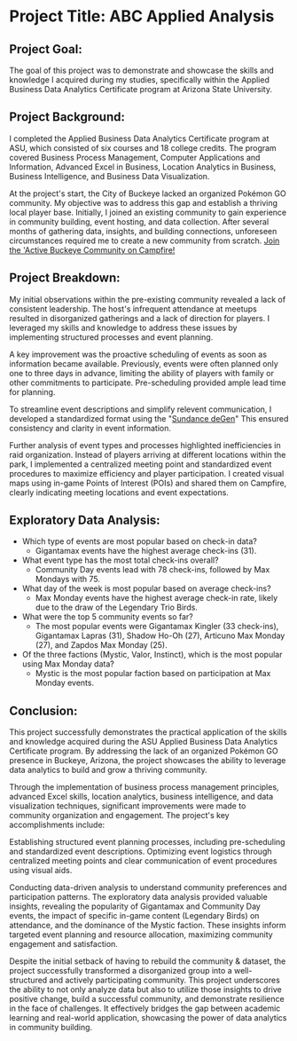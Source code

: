# Project Title: ABC Applied Analysis

## Project Goal:
The goal of this project was to demonstrate and showcase the skills and knowledge I acquired during my studies, specifically within the Applied Business Data Analytics Certificate program at Arizona State University.

## Project Background:
I completed the Applied Business Data Analytics Certificate program at ASU, which consisted of six courses and 18 college credits.  The program covered Business Process Management, Computer Applications and Information, Advanced Excel in Business, Location Analytics in Business, Business Intelligence, and Business Data Visualization.

At the project's start, the City of Buckeye lacked an organized Pokémon GO community. My objective was to address this gap and establish a thriving local player base. Initially, I joined an existing community to gain experience in community building, event hosting, and data collection. After several months of gathering data, insights, and building connections, unforeseen circumstances required me to create a new community from scratch. [Join the 'Active Buckeye Community on Campfire!](https://campfire.onelink.me/eBr8?af_dp=campfire://&af_force_deeplink=true&deep_link_sub1=cj1jbHVicyZjPTU2NTY0MjI4LTc0YmMtNDZkZC1iZTU1LWQ3NjIyOTc3ZGM1NSZpPXRydWU=)

## Project Breakdown:
My initial observations within the pre-existing community revealed a lack of consistent leadership. The host's infrequent attendance at meetups resulted in disorganized gatherings and a lack of direction for players. I leveraged my skills and knowledge to address these issues by implementing structured processes and event planning.

A key improvement was the proactive scheduling of events as soon as information became available. Previously, events were often planned only one to three days in advance, limiting the ability of players with family or other commitments to participate. Pre-scheduling provided ample lead time for planning.

To streamline event descriptions and simplify relevent communication, I developed a standardized format using the "[Sundance deGen](https://github.com/00xJS/sundance-dgen)" This ensured consistency and clarity in event information.

Further analysis of event types and processes highlighted inefficiencies in raid organization. Instead of players arriving at different locations within the park, I implemented a centralized meeting point and standardized event procedures to maximize efficiency and player participation. I created visual maps using in-game Points of Interest (POIs) and shared them on Campfire, clearly indicating meeting locations and event expectations.

## Exploratory Data Analysis: 
- Which type of events are most popular based on check-in data?
  - Gigantamax events have the highest average check-ins (31).
- What event type has the most total check-ins overall?
  - Community Day events lead with 78 check-ins, followed by Max Mondays with 75.
- What day of the week is most popular based on average check-ins?
  - Max Monday events have the highest average check-in rate, likely due to the draw of the Legendary Trio Birds.
- What were the top 5 community events so far?
  - The most popular events were Gigantamax Kingler (33 check-ins), Gigantamax Lapras (31), Shadow Ho-Oh (27), Articuno Max Monday (27), and Zapdos Max Monday (25).
- Of the three factions (Mystic, Valor, Instinct), which is the most popular using Max Monday data?
  - Mystic is the most popular faction based on participation at Max Monday events.

## Conclusion:
This project successfully demonstrates the practical application of the skills and knowledge acquired during the ASU Applied Business Data Analytics Certificate program. By addressing the lack of an organized Pokémon GO presence in Buckeye, Arizona, the project showcases the ability to leverage data analytics to build and grow a thriving community.

Through the implementation of business process management principles, advanced Excel skills, location analytics, business intelligence, and data visualization techniques, significant improvements were made to community organization and engagement. The project's key accomplishments include:

Establishing structured event planning processes, including pre-scheduling and standardized event descriptions.
Optimizing event logistics through centralized meeting points and clear communication of event procedures using visual aids.

Conducting data-driven analysis to understand community preferences and participation patterns.
The exploratory data analysis provided valuable insights, revealing the popularity of Gigantamax and Community Day events, the impact of specific in-game content (Legendary Birds) on attendance, and the dominance of the Mystic faction. These insights inform targeted event planning and resource allocation, maximizing community engagement and satisfaction.

Despite the initial setback of having to rebuild the community & dataset, the project successfully transformed a disorganized group into a well-structured and actively participating community. This project underscores the ability to not only analyze data but also to utilize those insights to drive positive change, build a successful community, and demonstrate resilience in the face of challenges. It effectively bridges the gap between academic learning and real-world application, showcasing the power of data analytics in community building.
